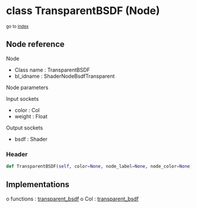 # class TransparentBSDF (Node)

<sub>go to [index](/docs/index.md)</sub>

## Node reference

Node
 - Class name : TransparentBSDF
 - bl_idname : ShaderNodeBsdfTransparent

Node parameters

Input sockets
 - color : Col
 - weight : Float

Output sockets
 - bsdf : Shader

### Header

``` python
def TransparentBSDF(self, color=None, node_label=None, node_color=None):
```

## Implementations

o functions : [transparent_bsdf](/docs/Shader_classes/GLOBAL.md#transparent_bsdf)
o Col : [transparent_bsdf](/docs/Shader_classes/Col.md#transparent_bsdf)

